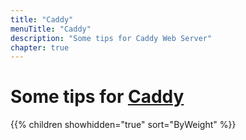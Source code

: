 ```yaml
---
title: "Caddy"
menuTitle: "Caddy"
description: "Some tips for Caddy Web Server"
chapter: true
---
```


# Some tips for [Caddy](https://caddyserver.com/)

{{% children showhidden="true" sort="ByWeight" %}}